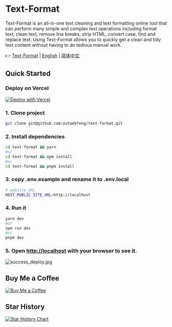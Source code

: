 # Text-Format
Text-Format is an all-in-one text cleaning and text formatting online tool that can perform many simple and complex text operations including format text, clean text, remove line breaks, strip HTML, convert case, find and replace text. Using Text-Format allows you to quickly get a clean and tidy text content without having to do tedious manual work.

👉 [Text-Format](https://text-format.com) | [English](https://github.com/outwebfeng/text-format/blob/main/README.md)  | [简体中文](https://github.com/outwebfeng/text-format/blob/main/README.zh-CN.md) 


## Quick Started

### Deploy on Vercel
[![Deploy with Vercel](https://vercel.com/button)](https://vercel.com/new/clone?repository-url=https%3A%2F%2Fgithub.com%2FSoraWebui%2FSoraWebui%2Ftree%2Flogin&project-name=SoraWebui&repository-name=SoraWebui&external-id=https%3A%2F%2Fgithub.com%2FSoraWebui%2FSoraWebui%2Ftree%2Flogin)

### 1. Clone project

```bash
git clone git@github.com:outwebfeng/text-format.git
```

### 2. Install dependencies

```bash
cd text-format && yarn
#or
cd text-format && npm install
#or
cd text-format && pnpm install
```

### 3. copy .env.example and rename it to .env.local

```bash
# website URL
NEXT_PUBLIC_SITE_URL=http://localhost

```

### 4. Run it

```bash
yarn dev
#or
npm run dev
#or
pnpm dev
```

### 5. Open [http://localhost](http://localhost) with your browser to see it.
![success_deploy.jpg](https://text-format.com/success_deploy.png)


## Buy Me a Coffee
[![Buy Me a Coffee](https://storage.ko-fi.com/cdn/kofi4.png?v=3)](https://ko-fi.com/F1F8YKAKB)



## Star History

[![Star History Chart](https://api.star-history.com/svg?repos=outwebfeng/text-format&type=Date)](https://star-history.com/#outwebfeng/text-format&Date)

